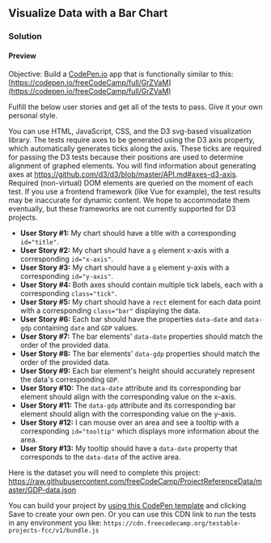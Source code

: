 ## Visualize Data with a Bar Chart

### Solution

#### Preview

Objective: Build a [CodePen.io](https://codepen.io/) app that is functionally similar to this:
[https://codepen.io/freeCodeCamp/full/GrZVaM](https://codepen.io/freeCodeCamp/full/GrZVaM)

Fulfill the below user stories and get all of the tests to pass. Give it your own personal style.

You can use HTML, JavaScript, CSS, and the D3 svg-based visualization library. 
The tests require axes to be generated using the D3 axis property, which automatically generates ticks along the axis. 
These ticks are required for passing the D3 tests because their positions are used to determine alignment of graphed elements. 
You will find information about generating axes at https://github.com/d3/d3/blob/master/API.md#axes-d3-axis. 
Required (non-virtual) DOM elements are queried on the moment of each test. 
If you use a frontend framework (like Vue for example), the test results may be inaccurate for dynamic content. 
We hope to accommodate them eventually, but these frameworks are not currently supported for D3 projects.

* **User Story #1:** My chart should have a title with a corresponding `id="title"`.
* **User Story #2:** My chart should have a `g` element x-axis with a corresponding `id="x-axis"`.
* **User Story #3:** My chart should have a `g` element y-axis with a corresponding `id="y-axis"`.
* **User Story #4:** Both axes should contain multiple tick labels, each with a corresponding `class="tick"`.
* **User Story #5:** My chart should have a `rect` element for each data point with a corresponding `class="bar"` displaying the data.
* **User Story #6:** Each bar should have the properties `data-date` and `data-gdp` containing `date` and `GDP` values.
* **User Story #7:** The bar elements' `data-date` properties should match the order of the provided data.
* **User Story #8:** The bar elements' `data-gdp` properties should match the order of the provided data.
* **User Story #9:** Each bar element's height should accurately represent the data's corresponding `GDP`.
* **User Story #10:** The `data-date` attribute and its corresponding bar element should align with the corresponding value on the x-axis.
* **User Story #11:** The `data-gdp` attribute and its corresponding bar element should align with the corresponding value on the y-axis.
* **User Story #12:** I can mouse over an area and see a tooltip with a corresponding `id="tooltip"` which displays more information about the area.
* **User Story #13:** My tooltip should have a `data-date` property that corresponds to the `data-date` of the active area.

Here is the dataset you will need to complete this project: https://raw.githubusercontent.com/freeCodeCamp/ProjectReferenceData/master/GDP-data.json

You can build your project by [using this CodePen template](https://codepen.io/pen?template=MJjpwO) and clicking Save to
create your own pen. Or you can use this CDN link to run the tests in any environment you
like: `https://cdn.freecodecamp.org/testable-projects-fcc/v1/bundle.js`